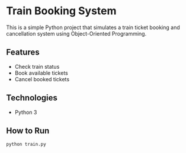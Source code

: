# Train Booking System

This is a simple Python project that simulates a train ticket booking and cancellation system using Object-Oriented Programming.

## Features
- Check train status
- Book available tickets
- Cancel booked tickets

## Technologies
- Python 3

## How to Run
```bash
python train.py

